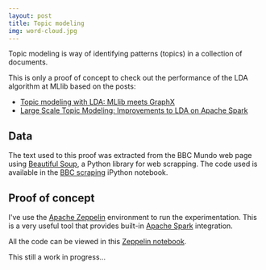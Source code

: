 ```yaml
---
layout: post
title: Topic modeling
img: word-cloud.jpg
---
```


Topic modeling is way of identifying patterns (topics) in a collection of documents. 

This is only a proof of concept to check out the performance of the LDA algorithm at MLlib based on the posts:

* [Topic modeling with LDA: MLlib meets GraphX](https://databricks.com/blog/2015/03/25/topic-modeling-with-lda-mllib-meets-graphx.html)
* [Large Scale Topic Modeling: Improvements to LDA on Apache Spark](https://databricks.com/blog/2015/09/22/large-scale-topic-modeling-improvements-to-lda-on-apache-spark.html)

## Data 

The text used to this proof was extracted from the BBC Mundo web page using [Beautiful Soup](https://www.crummy.com/software/BeautifulSoup/bs4/doc/), a Python library for web scrapping. The code used is available in the [BBC scraping](https://github.com/juliettm/scrapy/blob/master/bbc_scraping.ipynb) iPython notebook.

## Proof of concept

I've use the [Apache Zeppelin](https://zeppelin.apache.org/) environment to run the experimentation. This is a very useful tool that provides built-in [Apache Spark](http://spark.apache.org/) integration.

All the code can be viewed in this [Zeppelin notebook](https://www.zeppelinhub.com/viewer/notebooks/bm90ZTovL2p1bGlldHRtL0xvY2FsLVplcC81M2Q0MTY3YWYxNjA0ZTc2YmZlM2EzOGM3ODFkZGRiNy9ub3RlLmpzb24).

This still a work in progress...
